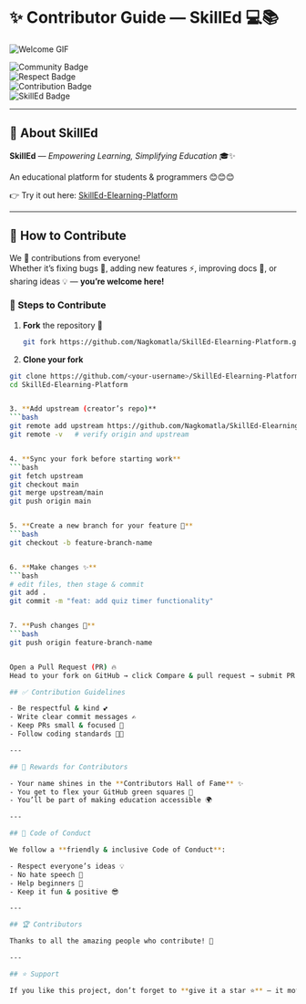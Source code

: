 # ✨ Contributor Guide — SkillEd 💻📚  

![Welcome GIF](https://media3.giphy.com/media/v1.Y2lkPTc5MGI3NjExZDI5enR6Y253YnY0a3BiNGY1emIzcXlnNXI1NDY4aW9qY3l2NnZlcyZlcD12MV9pbnRlcm5hbF9naWZfYnlfaWQmY3Q9Zw/hVEBWRInEvNOEVS18i/giphy.gif)  

![Community Badge](https://img.shields.io/badge/Community-Welcoming-brightgreen?style=for-the-badge)  
![Respect Badge](https://img.shields.io/badge/Respect-Everyone-blueviolet?style=for-the-badge)  
![Contribution Badge](https://img.shields.io/badge/Contribution-Open-orange?style=for-the-badge)  
![SkillEd Badge](https://img.shields.io/badge/SkillEd-Education-blue?style=for-the-badge)  

---

## 🌟 About SkillEd
**SkillEd** — *Empowering Learning, Simplifying Education* 🎓✨  

An educational platform for students & programmers 😊😊😊  

👉 Try it out here: [SkillEd-Elearning-Platform](https://github.com/Nagkomatla/SkillEd-Elearning-Platform)  

---

## 🚀 How to Contribute  

We 💖 contributions from everyone!  
Whether it’s fixing bugs 🐛, adding new features ⚡, improving docs 📖, or sharing ideas 💡 — **you’re welcome here!**  

### 📝 Steps to Contribute  

1. **Fork** the repository 🍴  
   ```bash
   git fork https://github.com/Nagkomatla/SkillEd-Elearning-Platform.git

2. **Clone your fork**
```bash
git clone https://github.com/<your-username>/SkillEd-Elearning-Platform.git
cd SkillEd-Elearning-Platform


3. **Add upstream (creator’s repo)**
```bash
git remote add upstream https://github.com/Nagkomatla/SkillEd-Elearning-Platform.git
git remote -v   # verify origin and upstream


4. **Sync your fork before starting work**
```bash
git fetch upstream
git checkout main
git merge upstream/main
git push origin main


5. **Create a new branch for your feature 🌱**
```bash
git checkout -b feature-branch-name


6. **Make changes ✨**
```bash
# edit files, then stage & commit
git add .
git commit -m "feat: add quiz timer functionality"


7. **Push changes 🚀**
```bash
git push origin feature-branch-name


Open a Pull Request (PR) 🔥
Head to your fork on GitHub → click Compare & pull request → submit PR to main branch of upstream.

## ✅ Contribution Guidelines  

- Be respectful & kind 💕  
- Write clear commit messages ✍️  
- Keep PRs small & focused 🎯  
- Follow coding standards 🧑‍💻  

---

## 🎉 Rewards for Contributors  

- Your name shines in the **Contributors Hall of Fame** ✨  
- You get to flex your GitHub green squares 💚  
- You’ll be part of making education accessible 🌍  

---

## 🤝 Code of Conduct  

We follow a **friendly & inclusive Code of Conduct**:  

- Respect everyone’s ideas 💡  
- No hate speech 🚫  
- Help beginners 🤗  
- Keep it fun & positive 😎  

---

## 🏆 Contributors  

Thanks to all the amazing people who contribute! 🙌  

---

## ⭐ Support  

If you like this project, don’t forget to **give it a star ⭐** — it motivates us a lot 😁😁😁  
